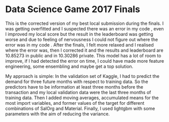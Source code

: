 # Data Science Game 2017 Finals
This is the corrected version of my best local submission during the finals. I was getting overfitted and I suspected there was an error in my code , even I improved my local score but the result in the leaderboard was getting worse and due to feeling of nervousness  I could not figure out where the error was in my code . After the finals, I felt more relaxed and I realised where the error was, then I corrected it and the results and leaderboard are 10.85273 in public and in 10.30286 private. This model has a lot of room to improve, if I had detected the error on time, I could have made more feature engineering, some ensembling and maybe get a top solution.

My approach is simple: In the validation set of Kaggle, I had to predict the demand for three future months with respect to training data. So the predictors have to be information at least three months before the transaction and my local validation data were the last three months of training data. Then I added moving averages, accumulated means for the most import variables, and former values of the target for different combinations of SalOrg and Material. Finally, I used lightgbm with some parameters with the aim of reducing the variance.

